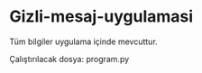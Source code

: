 # Gizli-mesaj-uygulamasi

Tüm bilgiler uygulama içinde mevcuttur.

Çalıştırılacak dosya: program.py
